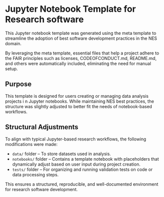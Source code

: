 # Jupyter Notebook Template for Research software

This Jupyter notebook template was generated using the meta template 
to streamline the adoption of best software development practices in the NES domain.

By leveraging the meta template, essential files that help a project adhere to the FAIR principles
such as licenses, CODEOFCONDUCT.md, README.md, 
and others were automatically included, eliminating the need for manual setup.

## Purpose
This template is designed for users creating or managing data analysis projects i
n Jupyter notebooks. 
While maintaining NES best practices, the structure was 
slightly adjusted to better fit the needs of notebook-based workflows.

## Structural Adjustments
To align with typical Jupyter-based research workflows, 
the following modifications were made:

- `data/` folder – To store datasets used in analysis.
- `notebooks/` folder – Contains a template notebook with placeholders that dynamically adjust based on user input during project creation.
- `tests/` folder – For organizing and running validation tests on code or data processing steps.

This ensures a structured, reproducible, and well-documented environment for research software development.
